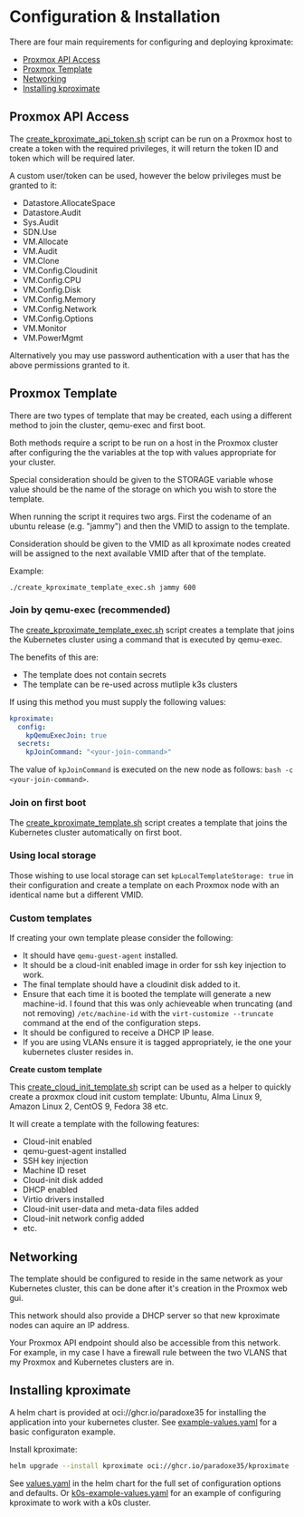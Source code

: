# Configuration & Installation

There are four main requirements for configuring and deploying kproximate:

- [Proxmox API Access](#proxmox-api-access)
- [Proxmox Template](#proxmox-template)
- [Networking](#networking)
- [Installing kproximate](#)

## Proxmox API Access

The [create_kproximate_api_token.sh](https://github.com/paradoxe35/kproximate/tree/main/examples/create_proxmox_api_token.sh) script can be run on a Proxmox host to create a token with the required privileges, it will return the token ID and token which will be required later.

A custom user/token can be used, however the below privileges must be granted to it:

- Datastore.AllocateSpace
- Datastore.Audit
- Sys.Audit
- SDN.Use
- VM.Allocate
- VM.Audit
- VM.Clone
- VM.Config.Cloudinit
- VM.Config.CPU
- VM.Config.Disk
- VM.Config.Memory
- VM.Config.Network
- VM.Config.Options
- VM.Monitor
- VM.PowerMgmt

Alternatively you may use password authentication with a user that has the above permissions granted to it.

## Proxmox Template

There are two types of template that may be created, each using a different method to join the cluster, qemu-exec and first boot.

Both methods require a script to be run on a host in the Proxmox cluster after configuring the the variables at the top with values appropriate for your cluster.

Special consideration should be given to the STORAGE variable whose value should be the name of the storage on which you wish to store the template.

When running the script it requires two args. First the codename of an ubuntu release (e.g. "jammy") and then the VMID to assign to the template.

Consideration should be given to the VMID as all kproximate nodes created will be assigned to the next available VMID after that of the template.

Example:

`./create_kproximate_template_exec.sh jammy 600`

### Join by qemu-exec (recommended)

The [create_kproximate_template_exec.sh](https://github.com/paradoxe35/kproximate/tree/main/examples/create_kproximate_template_exec.sh) script creates a template that joins the Kubernetes cluster using a command that is executed by qemu-exec.

The benefits of this are:

- The template does not contain secrets
- The template can be re-used across mutliple k3s clusters

If using this method you must supply the following values:

```yaml
kproximate:
  config:
    kpQemuExecJoin: true
  secrets:
    kpJoinCommand: "<your-join-command>"
```

The value of `kpJoinCommand` is executed on the new node as follows: `bash -c <your-join-command>`.

### Join on first boot

The [create_kproximate_template.sh](https://github.com/paradoxe35/kproximate/tree/main/examples/create_kproximate_template.sh) script creates a template that joins the Kubernetes cluster automatically on first boot.

### Using local storage

Those wishing to use local storage can set `kpLocalTemplateStorage: true` in their configuration and create a template on each Proxmox node with an identical name but a different VMID.

### Custom templates

If creating your own template please consider the following:

- It should have `qemu-guest-agent` installed.
- It should be a cloud-init enabled image in order for ssh key injection to work.
- The final template should have a cloudinit disk added to it.
- Ensure that each time it is booted the template will generate a new machine-id. I found that this was only achieveable when truncating (and not removing) `/etc/machine-id` with the `virt-customize --truncate` command at the end of the configuration steps.
- It should be configured to receive a DHCP IP lease.
- If you are using VLANs ensure it is tagged appropriately, ie the one your kubernetes cluster resides in.

**Create custom template**

This [create_cloud_init_template.sh](https://github.com/paradoxe35/kproximate/tree/main/examples/create_cloud_init_template.sh) script can be used as a helper to quickly create a proxmox cloud init custom template: Ubuntu, Alma Linux 9, Amazon Linux 2, CentOS 9, Fedora 38 etc.

It will create a template with the following features:

- Cloud-init enabled
- qemu-guest-agent installed
- SSH key injection
- Machine ID reset
- Cloud-init disk added
- DHCP enabled
- Virtio drivers installed
- Cloud-init user-data and meta-data files added
- Cloud-init network config added
- etc.

## Networking

The template should be configured to reside in the same network as your Kubernetes cluster, this can be done after it's creation in the Proxmox web gui.

This network should also provide a DHCP server so that new kproximate nodes can aquire an IP address.

Your Proxmox API endpoint should also be accessible from this network. For example, in my case I have a firewall rule between the two VLANS that my Proxmox and Kubernetes clusters are in.

## Installing kproximate

A helm chart is provided at oci://ghcr.io/paradoxe35 for installing the application into your kubernetes cluster. See [example-values.yaml](https://github.com/paradoxe35/kproximate/tree/main/examples/example-values.yaml) for a basic configuraton example.

Install kproximate:

```bash
helm upgrade --install kproximate oci://ghcr.io/paradoxe35/kproximate -f your-values.yaml -n kproximate --create-namespace
```

See [values.yaml](https://github.com/paradoxe35/kproximate/tree/main/chart/kproximate/values.yaml) in the helm chart for the full set of configuration options and defaults.
Or [k0s-example-values.yaml](https://github.com/paradoxe35/kproximate/tree/main/examples/example-values.yaml) for an example of configuring kproximate to work with a k0s cluster.

